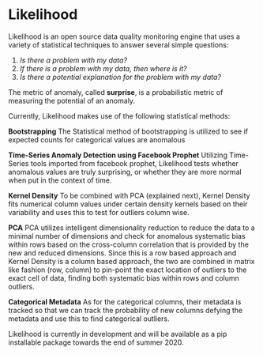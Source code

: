 # Likelihood
Likelihood is an open source data quality monitoring engine that uses a variety of statistical techniques to answer several simple questions:
1) *Is there a problem with my data?*
2) *If there is a problem with my data, then where is it?*
3) *Is there a potential explanation for the problem with my data?*

The metric of anomaly, called **surprise**, is a probabilistic metric of measuring the potential of an anomaly.

Currently, Likelihood makes use of the following statistical methods:

**Bootstrapping**
The Statistical method of bootstrapping is utilized to see if expected counts for categorical values are anomalous

**Time-Series Anomaly Detection using Facebook Prophet**
Utilizing Time-Series tools imported from facebook prophet, Likelihood tests whether anomalous values are truly surprising, or whether they are more normal when put in the context of time.

**Kernel Density**
To be combined with PCA (explained next), Kernel Density fits numerical column values under certain density kernels based on their variability and uses this to test for outliers column wise.

**PCA**
PCA utilizes intelligent dimensionality reduction to reduce the data to a minimal number of dimensions and check for anomalous systematic bias within rows based on the cross-column correlation that is provided by the new and reduced dimensions. Since this is a row based approach and Kernel Density is a column based approach, the two are combined in matrix like fashion (row, column) to pin-point the exact location of outliers to the exact cell of data, finding both systematic bias within rows and column outliers.

**Categorical Metadata**
As for the categorical columns, their metadata is tracked so that we can track the probability of new columns defying the metadata and use this to find categorical outliers. 

Likelihood is currently in development and will be available as a pip installable package towards the end of summer 2020.






